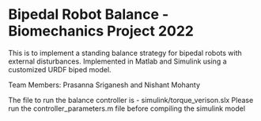 # Bipedal Robot Balance - Biomechanics Project 2022
This is to implement a standing balance strategy for bipedal robots with external disturbances. Implemented in Matlab and Simulink using a customized URDF biped model.

Team Members: Prasanna Sriganesh and Nishant Mohanty

The file to run the balance controller is - simulink/torque_verison.slx
Please run the controller_parameters.m file before compiling the simulink model

